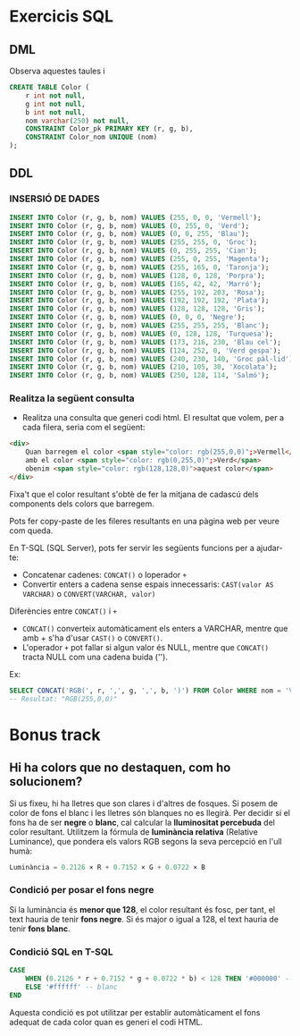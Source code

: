 # Exercicis SQL

## DML

Observa aquestes taules i 

```sql
CREATE TABLE Color (
    r int not null,
    g int not null,
    b int not null,
    nom varchar(250) not null,
    CONSTRAINT Color_pk PRIMARY KEY (r, g, b),
    CONSTRAINT Color_nom UNIQUE (nom)
);
```

## DDL

### INSERSIÓ DE DADES

```SQL
INSERT INTO Color (r, g, b, nom) VALUES (255, 0, 0, 'Vermell');
INSERT INTO Color (r, g, b, nom) VALUES (0, 255, 0, 'Verd');
INSERT INTO Color (r, g, b, nom) VALUES (0, 0, 255, 'Blau');
INSERT INTO Color (r, g, b, nom) VALUES (255, 255, 0, 'Groc');
INSERT INTO Color (r, g, b, nom) VALUES (0, 255, 255, 'Cian');
INSERT INTO Color (r, g, b, nom) VALUES (255, 0, 255, 'Magenta');
INSERT INTO Color (r, g, b, nom) VALUES (255, 165, 0, 'Taronja');
INSERT INTO Color (r, g, b, nom) VALUES (128, 0, 128, 'Porpra');
INSERT INTO Color (r, g, b, nom) VALUES (165, 42, 42, 'Marró');
INSERT INTO Color (r, g, b, nom) VALUES (255, 192, 203, 'Rosa');
INSERT INTO Color (r, g, b, nom) VALUES (192, 192, 192, 'Plata');
INSERT INTO Color (r, g, b, nom) VALUES (128, 128, 128, 'Gris');
INSERT INTO Color (r, g, b, nom) VALUES (0, 0, 0, 'Negre');
INSERT INTO Color (r, g, b, nom) VALUES (255, 255, 255, 'Blanc');
INSERT INTO Color (r, g, b, nom) VALUES (0, 128, 128, 'Turquesa');
INSERT INTO Color (r, g, b, nom) VALUES (173, 216, 230, 'Blau cel');
INSERT INTO Color (r, g, b, nom) VALUES (124, 252, 0, 'Verd gespa');
INSERT INTO Color (r, g, b, nom) VALUES (240, 230, 140, 'Groc pàl·lid');
INSERT INTO Color (r, g, b, nom) VALUES (210, 105, 30, 'Xocolata');
INSERT INTO Color (r, g, b, nom) VALUES (250, 128, 114, 'Salmó');
```

### Realitza la següent consulta

* Realitza una consulta que generi codi html. El resultat que volem, per a cada filera, seria com el següent:

```html
<div>
    Quan barregem el color <span style="color: rgb(255,0,0)";>Vermell</span>
    amb el color <span style="color: rgb(0,255,0)";>Verd</span>
    obenim <span style="color: rgb(128,128,0)">aquest color</span>
</div>
```

Fixa't que el color resultant s'obtè de fer la mitjana de cadascú dels components dels colors que barregem.

Pots fer copy-paste de les fileres resultants en una pàgina web per veure com queda.

En T-SQL (SQL Server), pots fer servir les següents funcions per a ajudar-te:
* Concatenar cadenes: `CONCAT()` o loperador `+`
* Convertir enters a cadena sense espais innecessaris: `CAST(valor AS VARCHAR)` o `CONVERT(VARCHAR, valor)`

Diferències entre `CONCAT()` i `+`
* `CONCAT()` converteix automàticament els enters a VARCHAR, mentre que amb + s'ha d'usar `CAST()` o `CONVERT()`.
* L'operador `+` pot fallar si algun valor és NULL, mentre que `CONCAT()` tracta NULL com una cadena buida ('').

Ex:

```sql
SELECT CONCAT('RGB(', r, ',', g, ',', b, ')') FROM Color WHERE nom = 'Vermell';
-- Resultat: "RGB(255,0,0)"
```

# Bonus track

## Hi ha colors que no destaquen, com ho solucionem?

Si us fixeu, hi ha lletres que son clares i d'altres de fosques. Si posem de color de fons el blanc i les lletres són blanques no es llegirà. Per decidir si el fons ha de ser **negre** o **blanc**, cal calcular la **lluminositat percebuda** del color resultant. Utilitzem la fórmula de **luminància relativa** (Relative Luminance), que pondera els valors RGB segons la seva percepció en l'ull humà:

```sql
Luminància = 0.2126 × R + 0.7152 × G + 0.0722 × B
```

### **Condició per posar el fons negre**
Si la luminància és **menor que 128**, el color resultant és fosc, per tant, el text hauria de tenir **fons negre**. Si és major o igual a 128, el text hauria de tenir **fons blanc**.

### **Condició SQL en T-SQL**

```sql
CASE 
    WHEN (0.2126 * r + 0.7152 * g + 0.0722 * b) < 128 THEN '#000000' -- negre
    ELSE '#ffffff' -- blanc
END
```

Aquesta condició es pot utilitzar per establir automàticament el fons adequat de cada color quan es generi el codi HTML.
